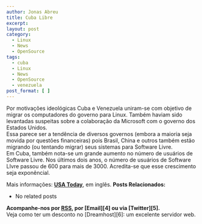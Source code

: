 ```yaml
---
author: Jonas Abreu
title: Cuba Libre
excerpt:
layout: post
category:
  - Linux
  - News
  - OpenSource
tags:
  - cuba
  - Linux
  - News
  - OpenSource
  - venezuela
post_format: [ ]
---
```

Por motivações ideológicas Cuba e Venezuela uniram-se com objetivo de migrar os computadores do governo para Linux. Também haviam sido levantadas suspeitas sobre a colaboração da Microsoft com o governo dos Estados Unidos.  
Essa parece ser a tendência de diversos governos (embora a maioria seja movida por questões financeiras) pois Brasil, China e outros também estão migrando (ou tentando migrar) seus sistemas para Software Livre.  
Em Cuba, também nota-se um grande aumento no número de usuários de Software Livre. Nos últimos dois anos, o número de usuários de Software LIvre passou de 600 para mais de 3000. Acredita-se que esse crescimento seja exponêncial.

Mais informações: **[USA Today][1]**, em inglês. 
**Posts Relacionados:** 
*   No related posts









**Acompanhe-nos por [ RSS][3], por [Email][4] ou via [Twitter][5].**  
Veja como ter um desconto no [Dreamhost][6]: um excelente servidor web.

 [1]: http://www.usatoday.com/tech/products/software/2007-02-19-cuba-linux_x.htm?csp=34
 [2]: https://twitter.com/share
 [3]: http://feeds.feedburner.com/VidaGeek



